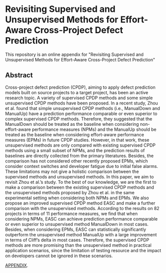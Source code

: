 # Revisiting Supervised and Unsupervised Methods for Effort-Aware Cross-Project Defect Prediction

This repository is an online appendix for "Revisiting Supervised and Unsupervised Methods for Effort-Aware Cross-Project Defect Prediction"


## Abstract

Cross-project defect prediction (CPDP), aiming to apply defect prediction models built on source projects to a target project,
has been an active research topic. A variety of supervised CPDP methods and some simple unsupervised CPDP methods have been
proposed. In a recent study, Zhou et al. found that simple unsupervised CPDP methods (i.e., ManualDown and ManualUp) have a
prediction performance comparable or even superior to complex supervised CPDP methods. Therefore, they suggested that the
ManualDown should be treated as the baseline when considering non-effort-aware performance measures (NPMs) and the ManualUp
should be treated as the baseline when considering effort-aware performance measures (EPMs) in future CPDP studies. However, in
that work, these unsupervised methods are only compared with existing supervised CPDP methods using a small subset of NPMs, and
the prediction results of baselines are directly collected from the primary literatures. Besides, the comparison has not considered other
recently proposed EPMs, which consider context switches and developer fatigue due to initial false alarms. These limitations may not
give a holistic comparison between the supervised methods and unsupervised methods. In this paper, we aim to revisit Zhou et al.’s
study. To the best of our knowledge, we are the first to make a comparison between the existing supervised CPDP methods and the
unsupervised methods proposed by Zhou et al. in the same experimental setting when considering both NPMs and EPMs. We also
propose an improved supervised CPDP method EASC and make a further comparison with the unsupervised methods. According to
the results on 82 projects in terms of 11 performance measures, we find that when considering NPMs, EASC can achieve prediction
performance comparable or even superior to unsupervised method ManualDown in most cases. Besides, when considering EPMs,
EASC can statistically significantly outperform the unsupervised method ManualUp with a large improvement in terms of Cliff’s delta in
most cases. Therefore, the supervised CPDP methods are more promising than the unsupervised method in practical application
scenarios, since the limitation of testing resource and the impact on developers cannot be ignored in these scenarios.



[APPENDIX](https://github.com/jacknichao/EASC/blob/master/APPENDIX.pdf).
